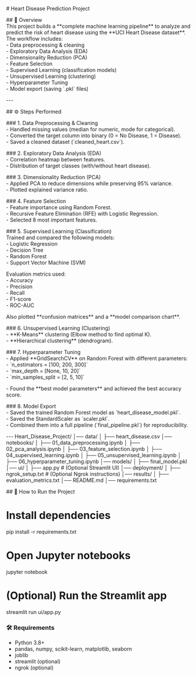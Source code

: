 \# Heart Disease Prediction Project 

\#\# 📌 Overview  
This project builds a \*\*complete machine learning pipeline\*\* to analyze and predict the risk of heart disease using the \*\*UCI Heart Disease dataset\*\*.    
The workflow includes:  
\- Data preprocessing & cleaning  
\- Exploratory Data Analysis (EDA)  
\- Dimensionality Reduction (PCA)  
\- Feature Selection  
\- Supervised Learning (classification models)  
\- Unsupervised Learning (clustering)  
\- Hyperparameter Tuning  
\- Model export (saving \`.pkl\` files)

\---

\#\# ⚙️ Steps Performed

\#\#\# 1\. Data Preprocessing & Cleaning  
\- Handled missing values (median for numeric, mode for categorical).  
\- Converted the target column into binary (0 \= No Disease, 1 \= Disease).  
\- Saved a cleaned dataset (\`cleaned\_heart.csv\`).

\#\#\# 2\. Exploratory Data Analysis (EDA)  
\- Correlation heatmap between features.  
\- Distribution of target classes (with/without heart disease).

\#\#\# 3\. Dimensionality Reduction (PCA)  
\- Applied PCA to reduce dimensions while preserving 95% variance.  
\- Plotted explained variance ratio.

\#\#\# 4\. Feature Selection  
\- Feature importance using Random Forest.  
\- Recursive Feature Elimination (RFE) with Logistic Regression.  
\- Selected 8 most important features.

\#\#\# 5\. Supervised Learning (Classification)  
Trained and compared the following models:  
\- Logistic Regression    
\- Decision Tree    
\- Random Forest    
\- Support Vector Machine (SVM)  

Evaluation metrics used:  
\- Accuracy    
\- Precision    
\- Recall    
\- F1-score    
\- ROC-AUC  

Also plotted \*\*confusion matrices\*\* and a \*\*model comparison chart\*\*.

\#\#\# 6\. Unsupervised Learning (Clustering)  
\- \*\*K-Means\*\* clustering (Elbow method to find optimal K).    
\- \*\*Hierarchical clustering\*\* (dendrogram).  

\#\#\# 7\. Hyperparameter Tuning  
\- Applied \*\*GridSearchCV\*\* on Random Forest with different parameters:  
  \- \`n\_estimators \= \[100, 200, 300\]\`  
  \- \`max\_depth \= \[None, 10, 20\]\`  
  \- \`min\_samples\_split \= \[2, 5, 10\]\`

\- Found the \*\*best model parameters\*\* and achieved the best accuracy score.

\#\#\# 8\. Model Export  
\- Saved the trained Random Forest model as \`heart\_disease\_model.pkl\`.  
\- Saved the StandardScaler as \`scaler.pkl\`.  
\- Combined them into a full pipeline (\`final\_pipeline.pkl\`) for reproducibility.

\---
Heart_Disease_Project/
│── data/
│   ├── heart_disease.csv
│── notebooks/
│   ├── 01_data_preprocessing.ipynb
│   ├── 02_pca_analysis.ipynb
│   ├── 03_feature_selection.ipynb
│   ├── 04_supervised_learning.ipynb
│   ├── 05_unsupervised_learning.ipynb
│   ├── 06_hyperparameter_tuning.ipynb
│── models/
│   ├── final_model.pkl
│── ui/
│   ├── app.py   # (Optional Streamlit UI)
│── deployment/
│   ├── ngrok_setup.txt   # (Optional Ngrok instructions)
│── results/
│   ├── evaluation_metrics.txt
│── README.md
│── requirements.txt


\#\# 🚀 How to Run the Project  
# Install dependencies
pip install -r requirements.txt

# Open Jupyter notebooks
jupyter notebook

# (Optional) Run the Streamlit app
streamlit run ui/app.py


### 🛠 Requirements
- Python 3.8+
- pandas, numpy, scikit-learn, matplotlib, seaborn
- joblib
- streamlit (optional)
- ngrok (optional)
